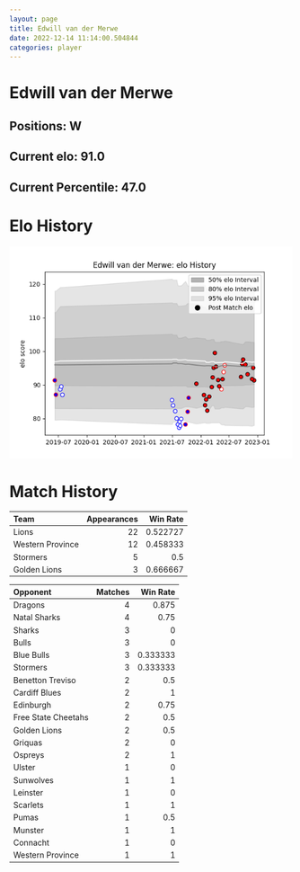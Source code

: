 ```yaml
---  
layout: page  
title: Edwill van der Merwe  
date: 2022-12-14 11:14:00.504844  
categories: player  
---
```

# Edwill van der Merwe

## Positions: W

## Current elo: 91.0

## Current Percentile: 47.0

# Elo History


![elo history](history_EdwillvanderMerwe.png)
# Match History


| Team             |   Appearances |   Win Rate |
|:-----------------|--------------:|-----------:|
| Lions            |            22 |   0.522727 |
| Western Province |            12 |   0.458333 |
| Stormers         |             5 |   0.5      |
| Golden Lions     |             3 |   0.666667 |

| Opponent            |   Matches |   Win Rate |
|:--------------------|----------:|-----------:|
| Dragons             |         4 |   0.875    |
| Natal Sharks        |         4 |   0.75     |
| Sharks              |         3 |   0        |
| Bulls               |         3 |   0        |
| Blue Bulls          |         3 |   0.333333 |
| Stormers            |         3 |   0.333333 |
| Benetton Treviso    |         2 |   0.5      |
| Cardiff Blues       |         2 |   1        |
| Edinburgh           |         2 |   0.75     |
| Free State Cheetahs |         2 |   0.5      |
| Golden Lions        |         2 |   0.5      |
| Griquas             |         2 |   0        |
| Ospreys             |         2 |   1        |
| Ulster              |         1 |   0        |
| Sunwolves           |         1 |   1        |
| Leinster            |         1 |   0        |
| Scarlets            |         1 |   1        |
| Pumas               |         1 |   0.5      |
| Munster             |         1 |   1        |
| Connacht            |         1 |   0        |
| Western Province    |         1 |   1        |